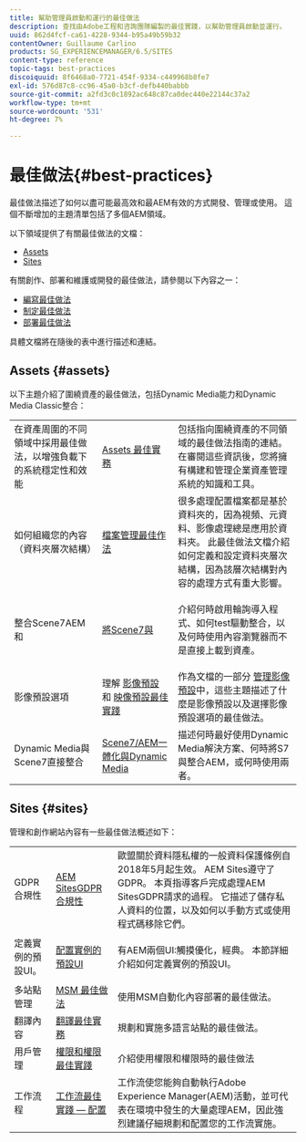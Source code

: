 ```yaml
---
title: 幫助管理員啟動和運行的最佳做法
description: 查找由Adobe工程和咨詢團隊編製的最佳實踐，以幫助管理員啟動並運行。
uuid: 862d4fcf-ca61-4228-9344-b95a49b59b32
contentOwner: Guillaume Carlino
products: SG_EXPERIENCEMANAGER/6.5/SITES
content-type: reference
topic-tags: best-practices
discoiquuid: 8f6468a0-7721-454f-9334-c449968b8fe7
exl-id: 576d87c8-cc96-45a0-b3cf-defb440babbb
source-git-commit: a2fd3c0c1892ac648c87ca0dec440e22144c37a2
workflow-type: tm+mt
source-wordcount: '531'
ht-degree: 7%

---
```


# 最佳做法{#best-practices}

最佳做法描述了如何以盡可能最高效和最AEM有效的方式開發、管理或使用。 這個不斷增加的主題清單包括了多個AEM領域。

以下領域提供了有關最佳做法的文檔：

* [Assets](#assets)
* [Sites](#sites)

有關創作、部署和維護或開發的最佳做法，請參閱以下內容之一：

* [編寫最佳做法](/help/sites-authoring/best-practices.md)
* [制定最佳做法](/help/sites-developing/best-practices.md)
* [部署最佳做法](/help/sites-deploying/best-practices.md)

具體文檔將在隨後的表中進行描述和連結。

## Assets {#assets}

以下主題介紹了圍繞資產的最佳做法，包括Dynamic Media能力和Dynamic Media Classic整合：

<table>
 <tbody>
  <tr>
   <td>在資產周圍的不同領域中採用最佳做法，以增強負載下的系統穩定性和效能</td>
   <td><a href="/help/assets/best-practices-for-assets.md">Assets 最佳實務</a></td>
   <td>包括指向圍繞資產的不同領域的最佳做法指南的連結。 在審閱這些資訊後，您將擁有構建和管理企業資產管理系統的知識和工具。</td>
  </tr>
  <tr>
   <td>如何組織您的內容（資料夾層次結構）</td>
   <td><a href="/help/assets/organize-assets.md">檔案管理最佳作法</a></td>
   <td>很多處理配置檔案都是基於資料夾的，因為視頻、元資料、影像處理總是應用於資料夾。 此最佳做法文檔介紹如何定義和設定資料夾層次結構，因為該層次結構對內容的處理方式有重大影響。 </td>
  </tr>
  <tr>
   <td>整合Scene7AEM和</td>
   <td><a href="/help/sites-administering/scene7.md#best-practices-for-integrating-scene-with-aem">將Scene7與</a></td>
   <td><p>介紹何時啟用輪詢導入程式、如何test驅動整合，以及何時使用內容瀏覽器而不是直接上載到資產。</p> </td>
  </tr>
  <tr>
   <td>影像預設選項</td>
   <td>理解 <a href="/help/assets/managing-image-presets.md#understanding-image-presets">影像預設</a> 和 <a href="/help/assets/managing-image-presets.md#image-preset-options">映像預設最佳實踐</a></td>
   <td>作為文檔的一部分 <a href="/help/assets/managing-image-presets.md">管理影像預設</a>中，這些主題描述了什麼是影像預設以及選擇影像預設選項的最佳做法。</td>
  </tr>
  <tr>
   <td>Dynamic Media與Scene7直接整合</td>
   <td><a href="/help/sites-administering/scene7.md#aem-scene-integration-versus-dynamic-media">Scene7/AEM一體化與Dynamic Media</a></td>
   <td>描述何時最好使用Dynamic Media解決方案、何時將S7與整合AEM，或何時使用兩者。</td>
  </tr>
 </tbody>
</table>

## Sites {#sites}

管理和創作網站內容有一些最佳做法概述如下：

<table>
 <tbody>
  <tr>
   <td>GDPR合規性</td>
   <td><a href="/help/sites-administering/gdpr-compliance-sites.md">AEM SitesGDPR合規性</a></td>
   <td>歐盟關於資料隱私權的一般資料保護條例自2018年5月起生效。 AEM Sites遵守了GDPR。 本頁指導客戶完成處理AEM SitesGDPR請求的過程。 它描述了儲存私人資料的位置，以及如何以手動方式或使用程式碼移除它們。</td>
  </tr>
  <tr>
   <td>定義實例的預設UI。</td>
   <td><p><a href="/help/sites-authoring/select-ui.md#configuring-the-default-ui-for-your-instance">配置實例的預設UI</a></p> </td>
   <td>有AEM兩個UI:觸摸優化，經典。 本節詳細介紹如何定義實例的預設UI。</td>
  </tr>
  <tr>
   <td>多站點管理</td>
   <td><a href="/help/sites-administering/msm-best-practices.md">MSM 最佳做法</a></td>
   <td>使用MSM自動化內容部署的最佳做法。 </td>
  </tr>
  <tr>
   <td>翻譯內容</td>
   <td><a href="/help/sites-administering/tc-bp.md">翻譯最佳實務</a></td>
   <td>規劃和實施多語言站點的最佳做法。</td>
  </tr>
  <tr>
   <td>用戶管理</td>
   <td><a href="/help/sites-administering/security.md#best-practices">權限和權限最佳實踐</a></td>
   <td>介紹使用權限和權限時的最佳做法 </td>
  </tr>
  <tr>
   <td>工作流程</td>
   <td><a href="/help/sites-developing/workflows-best-practices.md#configuration">工作流最佳實踐 — 配置</a></td>
   <td>工作流使您能夠自動執行Adobe Experience Manager(AEM)活動，並可代表在環境中發生的大量處理AEM，因此強烈建議仔細規劃和配置您的工作流實施。</td>
  </tr>
 </tbody>
</table>
